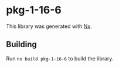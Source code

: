 # pkg-1-16-6

This library was generated with [Nx](https://nx.dev).

## Building

Run `nx build pkg-1-16-6` to build the library.
